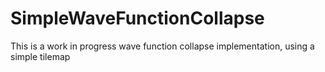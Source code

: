 # SimpleWaveFunctionCollapse

This is a work in progress wave function collapse implementation, using a simple tilemap

